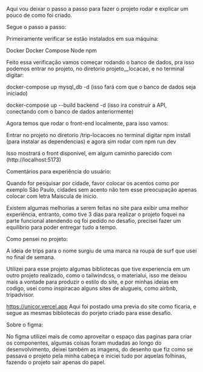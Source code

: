 Aqui vou deixar o passo a passo para fazer o projeto rodar e explicar um pouco de como foi criado.

Segue o passo a passo:

Primeiramente verificar se estão instalados em sua máquina:

Docker
Docker Compose
Node
npm

Feito essa verificação vamos começar rodando o banco de dados, pra isso podemos entrar no projeto, no diretorio projeto\_\_locacao, e no terminal digitar:

docker-compose up mysql_db -d (isso fará com que o banco de dados seja iniciado)

docker-compose up --build backend -d (isso ira construir a API, conectando com o banco de dados anteriormente)

Agora temos que rodar o front-end localmente, para isso vamos:

Entrar no projeto no diretorio /trip-locacoes
no terminal digitar
npm install (para instalar as dependencias)
e agora sim rodar com
npm run dev

Isso mostrará o front disponivel, em algum caminho parecido com (http://localhost:5173)

Comentários para experiência do usuário:

Quando for pesquisar por cidade, favor colocar os acentos como por exemplo São Paulo, cidades sem acento não tem esse preocupação apenas colocar com letra Maiscula de inicio.

Existem algumas melhorias a serem feitas no site para exibir uma melhor experiência, entranto, como tive 3 dias para realizar o projeto foquei na parte funcional atendendo oq foi pedido no desafio, precisei fazer um equilibrio para poder entregar tudo a tempo.

Como pensei no projeto:

A ideia de trips para o nome surgiu de uma marca na roupa de surf que usei no final de semana.

Utilizei para esse projeto algumas bibliotecas que tive experiencia em um outro projeto realizado, como o tailwindcss, o materialui, isso me deixou mais a vontade para produzir o estilo do site, e por minhas ideias em codigo, usei como inspiracao alguns sites de alugueis, como airbnb, tripadvisor.

https://unicor.vercel.app
Aqui foi postado uma previa do site como ficaria, e segue as mesmas bibliotecas do porjeto criado para esse desafio.

Sobre o figma:

No figma utilizei mais de como aproveitar o espaço das paginas para criar os componentes,
algumas coisas foram mudadas ao longo do desenvolvimento, deixei também as imagens, do desenho que fiz
como se passava o projeto pela minha cabeça e iniciei tudo por aquelas folhinas, fazendo o projeto sair apenas do papel.
